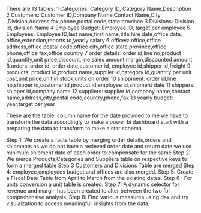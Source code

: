 There are 13 tables: 
1 Categories: Category ID, Category Name,Description
2 Customers: Customer ID,Company Name,Contact Name,City ,Division,Address,fax,phone,postal code,state province
3 Divisions: Division Id, division Name
4 Employee Budget: Employee ID, target per employee
5 Employees: Employee ID,last name,first name,title,hire date,office date, office,extension,reports to,yearly salary
6 offices: office,office address,office postal code,office city,office state province,office phone,office fax,office country
7 order details: order id,line no,product id,quantity,unit price,discount,line sales amount,margin,discounted amount
8 orders: order id, order date,customer id, employee id,shipper id,freight
9 products: product id,product name,supplier id,category id,quantity per unit cost,unit price,unit in stock,units on order
10 shippment: order id,line no,shipper id,customer id,product id,employee id,shipment date
11 shippers: shipper id,company name
12 suppliers: supplier id,company name,contact name,address,city,postal code,country,phone,fax
13 yearly budget: year,target per year

These are the table: column name for the date provided to me 
we have to transform the data accordingly to make a power bi dashboard start with a preparing the data to transform to make a star schema.

Step 1: We create a facts table by merging order details,orders and shipments as we do not have a recieved order date and return date we use minimum shipment date of each order to compensate for the same
Step 2: We merge Products,Categories and Suppliers table on respective keys to form a merged table
Step 3 Customers and Divisions Table are merged
Step 4: employee,employees budget and offices are also merged.
Step 5: Create a Fiscal Date Table from April to March from the existing dates.
Step 6 : For units conversion a unit table is created.
Step 7: A dynamic selector for revenue and margin has been created to alter between the two for comprehensive analysis.
Step 8: Find various measures using dax and try visulaization to access meaningfull insights from the data.
